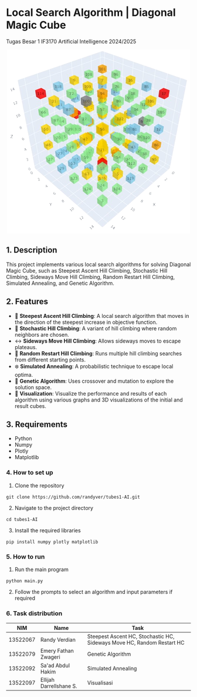 # Local Search Algorithm | Diagonal Magic Cube
Tugas Besar 1 IF3170 Artificial Intelligence 2024/2025

<div align="center">
    <img src="/diagonal-magic-cube.png" alt="Diagonal Magic Cube">
</div>

## 1. Description
This project implements various local search algorithms for solving Diagonal Magic Cube, such as Steepest Ascent Hill Climbing, Stochastic Hill Climbing, Sideways Move Hill Climbing, Random Restart Hill Climbing, Simulated Annealing, and Genetic Algorithm.

## 2. Features
- 🔼 **Steepest Ascent Hill Climbing**: A local search algorithm that moves in the direction of the steepest increase in objective function.
- 🎲 **Stochastic Hill Climbing**: A variant of hill climbing where random neighbors are chosen.
- ↔️ **Sideways Move Hill Climbing**: Allows sideways moves to escape plateaus.
- 🔁 **Random Restart Hill Climbing**: Runs multiple hill climbing searches from different starting points.
- ❄️ **Simulated Annealing**: A probabilistic technique to escape local optima.
- 🧬 **Genetic Algorithm**: Uses crossover and mutation to explore the solution space.
- 🧊 **Visualization**: Visualize the performance and results of each algorithm using various graphs and 3D visualizations of the initial and result cubes.

## 3. Requirements
- Python
- Numpy
- Plotly
- Matplotlib

### 4. How to set up
1. Clone the repository
```
git clone https://github.com/randyver/tubes1-AI.git
```
2. Navigate to the project directory
```
cd tubes1-AI
```
3. Install the required libraries
```
pip install numpy plotly matplotlib
```

### 5. How to run
1. Run the main program
```
python main.py
```
2. Follow the prompts to select an algorithm and input parameters if required

### 6. Task distribution
| NIM |  Name  | Task |
|-----|--------|------|
| 13522067   | Randy Verdian | Steepest Ascent HC, Stochastic HC, Sideways Move HC, Random Restart HC |
| 13522079  |  Emery Fathan Zwageri  |   Genetic Algorithm |
| 13522092 | Sa'ad Abdul Hakim |    Simulated Annealing |
| 13522097 | Ellijah Darrellshane S. | Visualisasi|